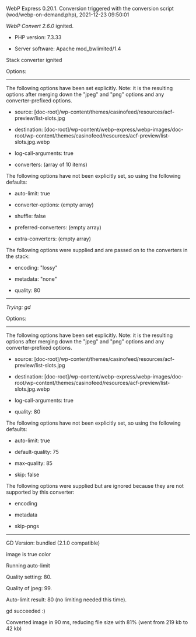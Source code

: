 WebP Express 0.20.1. Conversion triggered with the conversion script (wod/webp-on-demand.php), 2021-12-23 09:50:01

*WebP Convert 2.6.0*  ignited.
- PHP version: 7.3.33
- Server software: Apache mod_bwlimited/1.4

Stack converter ignited

Options:
------------
The following options have been set explicitly. Note: it is the resulting options after merging down the "jpeg" and "png" options and any converter-prefixed options.
- source: [doc-root]/wp-content/themes/casinofeed/resources/acf-preview/list-slots.jpg
- destination: [doc-root]/wp-content/webp-express/webp-images/doc-root/wp-content/themes/casinofeed/resources/acf-preview/list-slots.jpg.webp
- log-call-arguments: true
- converters: (array of 10 items)

The following options have not been explicitly set, so using the following defaults:
- auto-limit: true
- converter-options: (empty array)
- shuffle: false
- preferred-converters: (empty array)
- extra-converters: (empty array)

The following options were supplied and are passed on to the converters in the stack:
- encoding: "lossy"
- metadata: "none"
- quality: 80
------------


*Trying: gd* 

Options:
------------
The following options have been set explicitly. Note: it is the resulting options after merging down the "jpeg" and "png" options and any converter-prefixed options.
- source: [doc-root]/wp-content/themes/casinofeed/resources/acf-preview/list-slots.jpg
- destination: [doc-root]/wp-content/webp-express/webp-images/doc-root/wp-content/themes/casinofeed/resources/acf-preview/list-slots.jpg.webp
- log-call-arguments: true
- quality: 80

The following options have not been explicitly set, so using the following defaults:
- auto-limit: true
- default-quality: 75
- max-quality: 85
- skip: false

The following options were supplied but are ignored because they are not supported by this converter:
- encoding
- metadata
- skip-pngs
------------

GD Version: bundled (2.1.0 compatible)
image is true color
Running auto-limit
Quality setting: 80. 
Quality of jpeg: 99. 
Auto-limit result: 80 (no limiting needed this time).
gd succeeded :)

Converted image in 90 ms, reducing file size with 81% (went from 219 kb to 42 kb)

